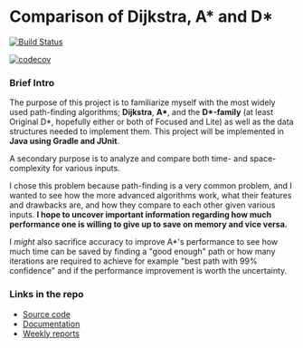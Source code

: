 # Comparison of Dijkstra, A* and D*
[![Build Status](https://travis-ci.org/micaminoff/tahtialgovertailu.svg?branch=master)](https://travis-ci.org/micaminoff/tahtialgovertailu)

[![codecov](https://codecov.io/gh/micaminoff/tahtialgovertailu/branch/master/graph/badge.svg)](https://codecov.io/gh/micaminoff/tahtialgovertailu)

### Brief Intro
The purpose of this project is to familiarize myself with the most widely used
path-finding algorithms; **Dijkstra**, **A\***, and the **D\*-family** (at least
Original D\*, hopefully either or both of Focused and Lite) as well as the data
structures needed to implement them. This project will be implemented in
**Java using Gradle and JUnit**.

A secondary purpose is to analyze and compare both time- and space-complexity
for various inputs.

I chose this problem because path-finding is a very common problem, and I wanted
to see how the more advanced algorithms work, what their features and drawbacks
are, and how they compare to each other given various inputs. **I hope to
uncover important information regarding how much performance one is willing to
give up to save on memory and vice versa.**

I *might* also sacrifice accuracy to improve A\*'s performance to see how much
time can be saved by finding a "good enough" path or how many iterations are
required to achieve for example "best path with 99% confidence" and if the
performance improvement is worth the uncertainty.

### Links in the repo
* [Source code](https://github.com/micaminoff/tahtialgovertailu/tree/master/tahti/src/main/java/tahti)
* [Documentation](https://github.com/micaminoff/tahtialgovertailu/tree/master/documentation)
* [Weekly reports](https://github.com/micaminoff/tahtialgovertailu/tree/master/reports)
